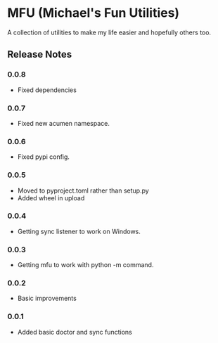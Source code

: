 # MFU (Michael's Fun Utilities)

A collection of utilities to make my life easier and hopefully others too.


## Release Notes

### 0.0.8
- Fixed dependencies

### 0.0.7
- Fixed new acumen namespace.

### 0.0.6
- Fixed pypi config.

### 0.0.5
- Moved to pyproject.toml rather than setup.py
- Added wheel in upload

### 0.0.4
- Getting sync listener to work on Windows.

### 0.0.3
- Getting mfu to work with python -m command.

### 0.0.2
- Basic improvements

### 0.0.1
- Added basic doctor and sync functions